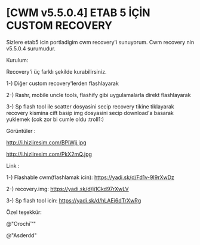 # [CWM v5.5.0.4] ETAB 5 İÇİN CUSTOM RECOVERY

Sizlere etab5 icin portladigim cwm recovery'i sunuyorum.
Cwm recovery nin v5.5.0.4 surumudur.

Kurulum:

Recovery'i üç farklı şekilde kurabilirsiniz.

1-) Diğer custom recovery'lerden flashlayarak

2-) Rashr, mobile uncle tools, flashify gibi uygulamalarla direkt flashlayarak

3-) Sp flash tool ile scatter dosyasini secip recovery tikine tiklayarak recovery kismina cift basip img dosyasini secip download'a basarak yuklemek (cok zor bi cumle oldu :troll1:)

Görüntüler :

http://i.hizliresim.com/BPlWjj.jpg

http://i.hizliresim.com/PkX2mQ.jpg

Link :

1-) Flashable cwm(flashlamak icin): https://yadi.sk/d/Fd1v-9I9rXwDz

2-) recovery.img: https://yadi.sk/d/jj1Ckd97rXwLV

3-) Sp flash tool icin: https://yadi.sk/d/hLAEi6dTrXwRg

Özel teşekkür:

@"Orochi™"

@"Asderdd"
